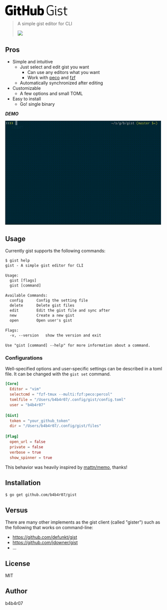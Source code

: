 <a href="https://gist.github.com"><img src="https://raw.githubusercontent.com/b4b4r07/i/master/gist/logo.png" width="200"></a>

> A simple gist editor for CLI
> 
> <a href="https://github.com/b4b4r07/gist"><img src="https://octodex.github.com/images/megacat-2.png" width="200"></a>

## Pros

- Simple and intuitive
    - Just select and edit gist you want
        - Can use any editors what you want
        - Work with [peco](https://github.com/peco/peco) and [fzf](https://github.com/junegunn/fzf)
    - Automatically synchronized after editing
- Customizable
    - A few options and small TOML
- Easy to install
    - Go! single binary

***DEMO***

<a href="https://github.com/b4b4r07/gist"><img src="https://raw.githubusercontent.com/b4b4r07/i/master/gist/demo.gif" width="500"></a>

## Usage

Currently gist supports the following commands:

```console
$ gist help
gist - A simple gist editor for CLI

Usage:
  gist [flags]
  gist [command]

Available Commands:
  config      Config the setting file
  delete      Delete gist files
  edit        Edit the gist file and sync after
  new         Create a new gist
  open        Open user's gist

Flags:
  -v, --version   show the version and exit

Use "gist [command] --help" for more information about a command.
```

### Configurations

Well-specified options and user-specific settings can be described in a toml file. It can be changed with the `gist set` command.

```toml
[Core]
  Editor = "vim"
  selectcmd = "fzf-tmux --multi:fzf:peco:percol"
  tomlfile = "/Users/b4b4r07/.config/gist/config.toml"
  user = "b4b4r07"

[Gist]
  token = "your_github_token"
  dir = "/Users/b4b4r07/.config/gist/files"

[Flag]
  open_url = false
  private = false
  verbose = true
  show_spinner = true
```

This behavior was heavily inspired by [mattn/memo](https://github.com/mattn/memo), thanks!

## Installation

```console
$ go get github.com/b4b4r07/gist
```

## Versus

There are many other implements as the gist client (called "gister") such as the following that works on command-line:

- <https://github.com/defunkt/gist>
- <https://github.com/jdowner/gist>
- ...

## License

MIT

## Author

b4b4r07
